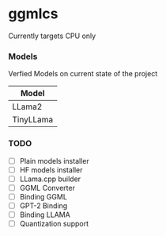 # ggmlcs

Currently targets CPU only

### Models
Verfied Models on current state of the project

|  Model  |
| ------- |
|  LLama2 |
|  TinyLLama |

### TODO
- [ ] Plain models installer
- [ ] HF models installer
- [ ] LLama.cpp builder
- [ ] GGML Converter
- [ ] Binding GGML
- [ ] GPT-2 Binding
- [ ] Binding LLAMA
- [ ] Quantization support

